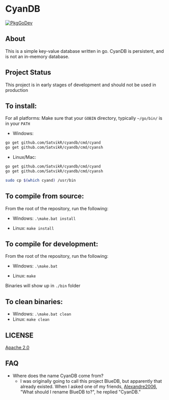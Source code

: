 # CyanDB

[![PkgGoDev](https://pkg.go.dev/badge/github.com/SatvikR/cyandb)](https://pkg.go.dev/github.com/SatvikR/cyandb)

## About

This is a simple key-value database written in go. CyanDB is persistent,
and is not an in-memory database.

## Project Status

This project is in early stages of development and should not be used in production

## To install:

For all platforms: Make sure that your `GOBIN` directory, typically `~/go/bin/` is in your `PATH`

- Windows:

```bash
go get github.com/SatvikR/cyandb/cmd/cyand
go get github.com/SatvikR/cyandb/cmd/cyansh
```

- Linux/Mac:

```bash
go get github.com/SatvikR/cyandb/cmd/cyand
go get github.com/SatvikR/cyandb/cmd/cyansh

sudo cp $(which cyand) /usr/bin
```

## To compile from source:

From the root of the repository, run the following:

- Windows:
  `.\make.bat install`
  
- Linux:
  `make install`


## To compile for development:

From the root of the repository, run the following:

- Windows:
  `.\make.bat`

- Linux:
  `make`

Binaries will show up in `./bin` folder

## To clean binaries:
- Windows:
  `.\make.bat clean`
- Linux:
  `make clean`

## LICENSE

[Apache 2.0](https://github.com/SatvikR/cyandb/blob/master/LICENSE)

## FAQ

- Where does the name CyanDB come from?
  - I was originally going to call this project BlueDB, but apparently that already existed.
    When I asked one of my friends, [Alexandre2006](https://github.com/Alexandre2006), "What should I rename BlueDB to?", he replied "CyanDB."

